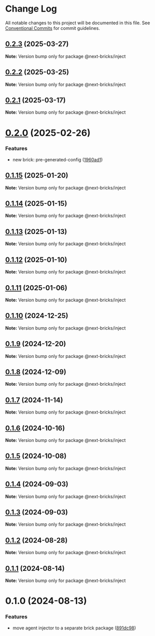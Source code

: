 # Change Log

All notable changes to this project will be documented in this file.
See [Conventional Commits](https://conventionalcommits.org) for commit guidelines.

## [0.2.3](https://github.com/easyops-cn/next-advanced-bricks/compare/@next-bricks/inject@0.2.2...@next-bricks/inject@0.2.3) (2025-03-27)

**Note:** Version bump only for package @next-bricks/inject





## [0.2.2](https://github.com/easyops-cn/next-advanced-bricks/compare/@next-bricks/inject@0.2.1...@next-bricks/inject@0.2.2) (2025-03-25)

**Note:** Version bump only for package @next-bricks/inject





## [0.2.1](https://github.com/easyops-cn/next-advanced-bricks/compare/@next-bricks/inject@0.2.0...@next-bricks/inject@0.2.1) (2025-03-17)

**Note:** Version bump only for package @next-bricks/inject





# [0.2.0](https://github.com/easyops-cn/next-advanced-bricks/compare/@next-bricks/inject@0.1.15...@next-bricks/inject@0.2.0) (2025-02-26)


### Features

* new brick: pre-generated-config ([1960ad1](https://github.com/easyops-cn/next-advanced-bricks/commit/1960ad1ddfdf5f3882fa626ffba38cb789f20c48))





## [0.1.15](https://github.com/easyops-cn/next-advanced-bricks/compare/@next-bricks/inject@0.1.14...@next-bricks/inject@0.1.15) (2025-01-20)

**Note:** Version bump only for package @next-bricks/inject





## [0.1.14](https://github.com/easyops-cn/next-advanced-bricks/compare/@next-bricks/inject@0.1.13...@next-bricks/inject@0.1.14) (2025-01-15)

**Note:** Version bump only for package @next-bricks/inject





## [0.1.13](https://github.com/easyops-cn/next-advanced-bricks/compare/@next-bricks/inject@0.1.12...@next-bricks/inject@0.1.13) (2025-01-13)

**Note:** Version bump only for package @next-bricks/inject





## [0.1.12](https://github.com/easyops-cn/next-bricks/compare/@next-bricks/inject@0.1.11...@next-bricks/inject@0.1.12) (2025-01-10)

**Note:** Version bump only for package @next-bricks/inject





## [0.1.11](https://github.com/easyops-cn/next-bricks/compare/@next-bricks/inject@0.1.10...@next-bricks/inject@0.1.11) (2025-01-06)

**Note:** Version bump only for package @next-bricks/inject





## [0.1.10](https://github.com/easyops-cn/next-bricks/compare/@next-bricks/inject@0.1.9...@next-bricks/inject@0.1.10) (2024-12-25)

**Note:** Version bump only for package @next-bricks/inject





## [0.1.9](https://github.com/easyops-cn/next-bricks/compare/@next-bricks/inject@0.1.8...@next-bricks/inject@0.1.9) (2024-12-20)

**Note:** Version bump only for package @next-bricks/inject





## [0.1.8](https://github.com/easyops-cn/next-bricks/compare/@next-bricks/inject@0.1.7...@next-bricks/inject@0.1.8) (2024-12-09)

**Note:** Version bump only for package @next-bricks/inject





## [0.1.7](https://github.com/easyops-cn/next-bricks/compare/@next-bricks/inject@0.1.6...@next-bricks/inject@0.1.7) (2024-11-14)

**Note:** Version bump only for package @next-bricks/inject





## [0.1.6](https://github.com/easyops-cn/next-bricks/compare/@next-bricks/inject@0.1.5...@next-bricks/inject@0.1.6) (2024-10-16)

**Note:** Version bump only for package @next-bricks/inject





## [0.1.5](https://github.com/easyops-cn/next-bricks/compare/@next-bricks/inject@0.1.4...@next-bricks/inject@0.1.5) (2024-10-08)

**Note:** Version bump only for package @next-bricks/inject





## [0.1.4](https://github.com/easyops-cn/next-bricks/compare/@next-bricks/inject@0.1.3...@next-bricks/inject@0.1.4) (2024-09-03)

**Note:** Version bump only for package @next-bricks/inject

## [0.1.3](https://github.com/easyops-cn/next-bricks/compare/@next-bricks/inject@0.1.2...@next-bricks/inject@0.1.3) (2024-09-03)

**Note:** Version bump only for package @next-bricks/inject

## [0.1.2](https://github.com/easyops-cn/next-bricks/compare/@next-bricks/inject@0.1.1...@next-bricks/inject@0.1.2) (2024-08-28)

**Note:** Version bump only for package @next-bricks/inject

## [0.1.1](https://github.com/easyops-cn/next-bricks/compare/@next-bricks/inject@0.1.0...@next-bricks/inject@0.1.1) (2024-08-14)

**Note:** Version bump only for package @next-bricks/inject

# 0.1.0 (2024-08-13)

### Features

- move agent injector to a separate brick package ([891dc98](https://github.com/easyops-cn/next-bricks/commit/891dc983259a62c1595032dca7091f914bbee87a))
